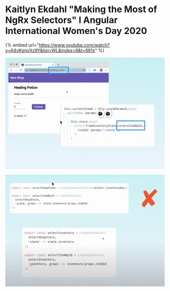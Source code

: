 # Kaitlyn Ekdahl "Making the Most of NgRx Selectors" l Angular International Women's Day 2020

{% embed url="https://www.youtube.com/watch?v=A4vKgnvXz9Y&list=WL&index=6&t=681s" %}



![](../.gitbook/assets/image%20%28205%29.png)

![](../.gitbook/assets/image%20%28204%29.png)


